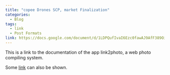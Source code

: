 ```yaml
---
title: "copee Drones SCP, market Finalization"
categories:
  - Blog
tags:
  - link
  - Post Formats
link: https://docs.google.com/document/d/1LDPQufIvaI6Ezc0fawAJ9AfF389OimxlWzn1tCOmpNs/edit?usp=sharing
---
```



This is a link to the documentation of the app link2photo, a web photo compiling system.

Some [link](#) can also be shown.








